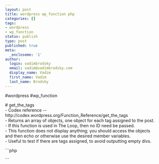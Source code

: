 ```yaml
---
layout: post
title: wordpress wp_function php
categories: []
tags:
- wordpress
- wp_function
status: publish
type: post
published: true
meta:
  _encloseme: '1'
author:
  login: vadimbrodsky
  email: vadim@vadimbrodsky.com
  display_name: Vadim
  first_name: Vadim
  last_name: Brodsky
---
```

<p>#wordpress #wp_function</p>
<p># get_the_tags<br />
- Codex reference -- http://codex.wordpress.org/Function_Reference/get_the_tags<br />
- Returns an array of objects, one object for each tag assigned to the post.<br />
- If this function is used in The Loop, then no ID need be passed.<br />
- This function does not display anything; you should access the objects and then echo or otherwise use the desired member variables.<br />
- Useful to test if there are tags assigned, to avoid outputting empty divs.</p>
<p>```php</p>
<p class="pull-right">
<p>```</p>
